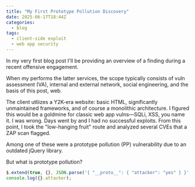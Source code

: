 ```yaml
---
title: "My First Prototype Pollution Discovery"
date: 2025-06-17T18:44Z
categories:
  - blog
tags:
  - client-side exploit
  - web app security
---
```


In my very first blog post I'll be providing an overview of a finding during a recent offensive engagement. 

When my performs the latter services, the scope typically consists of vuln assessment (VA), internal and external network, social engineering, and the basis of this post, web. 

The client utliizes a Y2K-era website: basic HTML, significantly unmaintained frameworks, and of course a monolithic architecture. I figured this would be a goldmine for classic web app vulns—SQLi, XSS, you name it. I was wrong. Days went by and I had no successful exploits. From this point, I took the "low-hanging fruit" route and analyzed several CVEs that a ZAP scan flagged.

Among one of these were a prototype pollution (PP) vulnerability due to an outdated jQuery library. 

But what is prototype pollution?


```javascript
$.extend(true, {}, JSON.parse('{ "__proto__": { "attacker": "yes" } }' )); 
console.log({}.attacker);
```

